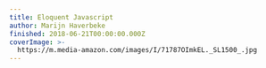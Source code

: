 ```yaml
---
title: Eloquent Javascript
author: Marijn Haverbeke
finished: 2018-06-21T00:00:00.000Z
coverImage: >-
  https://m.media-amazon.com/images/I/71787OImkEL._SL1500_.jpg
---
```

